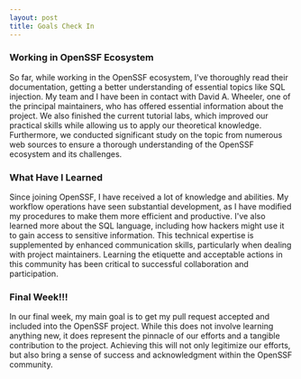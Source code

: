 ```yaml
---
layout: post
title: Goals Check In
---
```


### Working in OpenSSF Ecosystem
So far, while working in the OpenSSF ecosystem, I've thoroughly read their documentation, getting a better understanding of essential topics like SQL injection. My team and I have been in contact with David A. Wheeler, one of the principal maintainers, who has offered essential information about the project. We also finished the current tutorial labs, which improved our practical skills while allowing us to apply our theoretical knowledge. Furthermore, we conducted significant study on the topic from numerous web sources to ensure a thorough understanding of the OpenSSF ecosystem and its challenges.

### What Have I Learned
Since joining OpenSSF, I have received a lot of knowledge and abilities. My workflow operations have seen substantial development, as I have modified my procedures to make them more efficient and productive. I've also learned more about the SQL language, including how hackers might use it to gain access to sensitive information. This technical expertise is supplemented by enhanced communication skills, particularly when dealing with project maintainers. Learning the etiquette and acceptable actions in this community has been critical to successful collaboration and participation.

### Final Week!!!
In our final week, my main goal is to get my pull request accepted and included into the OpenSSF project. While this does not involve learning anything new, it does represent the pinnacle of our efforts and a tangible contribution to the project. Achieving this will not only legitimize our efforts, but also bring a sense of success and acknowledgment within the OpenSSF community.
